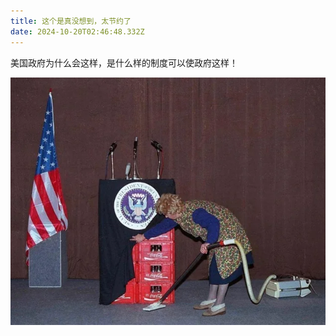 ```yaml
---
title: 这个是真没想到，太节约了
date: 2024-10-20T02:46:48.332Z
---
```


美国政府为什么会这样，是什么样的制度可以使政府这样！

![46534765.webp](https://github.com/ofbillow/tinymind-blog/blob/main/assets/images/2024-10-20/1729392369921.webp?raw=true)